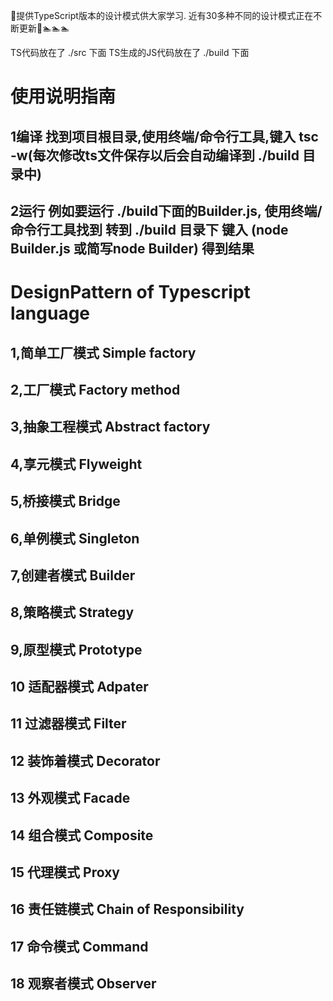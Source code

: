 🌹提供TypeScript版本的设计模式供大家学习. 近有30多种不同的设计模式正在不断更新🌹🏊🏊🏊

TS代码放在了   ./src  下面
TS生成的JS代码放在了 ./build  下面

# 使用说明指南

## 1编译   找到项目根目录,使用终端/命令行工具,键入  tsc -w(每次修改ts文件保存以后会自动编译到 ./build 目录中)
## 2运行   例如要运行 ./build下面的Builder.js,  使用终端/命令行工具找到 转到 ./build 目录下   键入 (node Builder.js 或简写node Builder) 得到结果



# DesignPattern of Typescript language

## 1,简单工厂模式 Simple factory  
## 2,工厂模式  Factory method  
## 3,抽象工程模式 Abstract factory  
## 4,享元模式 Flyweight  
## 5,桥接模式 Bridge  
## 6,单例模式 Singleton
## 7,创建者模式 Builder  
## 8,策略模式 Strategy  
## 9,原型模式 Prototype  
## 10 适配器模式 Adpater  
## 11 过滤器模式 Filter
## 12 装饰着模式 Decorator
## 13 外观模式   Facade
## 14 组合模式 Composite
## 15 代理模式 Proxy
## 16 责任链模式 Chain of Responsibility
## 17 命令模式  Command
## 18 观察者模式 Observer 